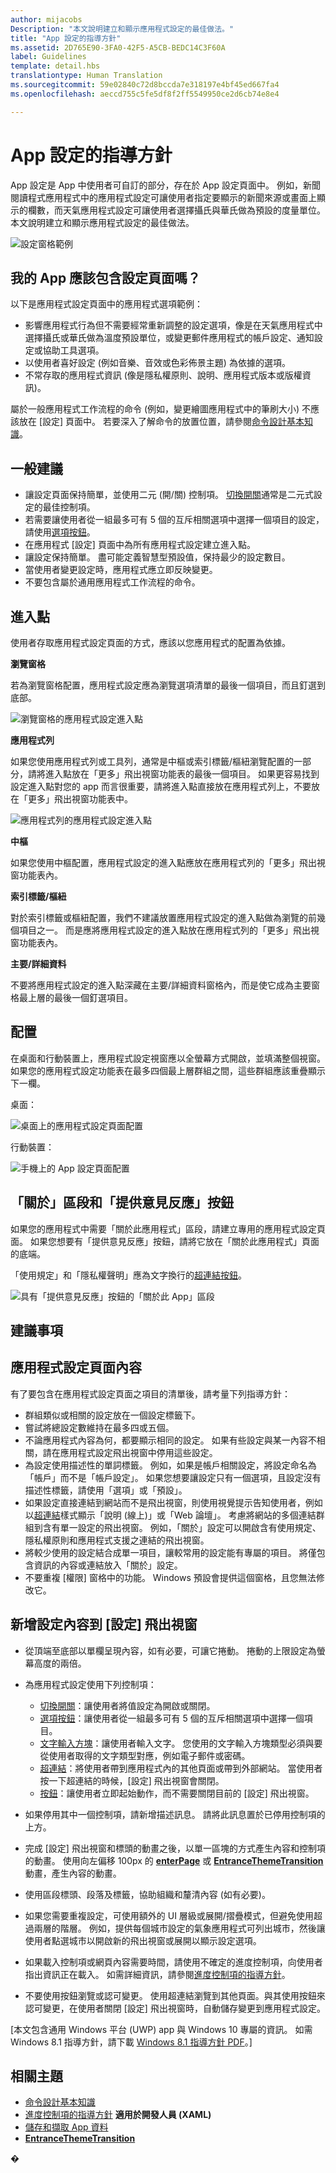 ```yaml
---
author: mijacobs
Description: "本文說明建立和顯示應用程式設定的最佳做法。"
title: "App 設定的指導方針"
ms.assetid: 2D765E90-3FA0-42F5-A5CB-BEDC14C3F60A
label: Guidelines
template: detail.hbs
translationtype: Human Translation
ms.sourcegitcommit: 59e02840c72d8bccda7e318197e4bf45ed667fa4
ms.openlocfilehash: aeccd755c5fe5df8f2ff5549950ce2d6cb74e8e4

---
```



# App 設定的指導方針





App 設定是 App 中使用者可自訂的部分，存在於 App 設定頁面中。 例如，新聞閱讀程式應用程式中的應用程式設定可讓使用者指定要顯示的新聞來源或畫面上顯示的欄數，而天氣應用程式設定可讓使用者選擇攝氏與華氏做為預設的度量單位。 本文說明建立和顯示應用程式設定的最佳做法。

![設定窗格範例](images/app-settings.png)

## <span id="Should_I_include_a_settings_page_in_my_app_"></span><span id="should_i_include_a_settings_page_in_my_app_"></span><span id="SHOULD_I_INCLUDE_A_SETTINGS_PAGE_IN_MY_APP_"></span>我的 App 應該包含設定頁面嗎？

以下是應用程式設定頁面中的應用程式選項範例： 

-   影響應用程式行為但不需要經常重新調整的設定選項，像是在天氣應用程式中選擇攝氏或華氏做為溫度預設單位，或變更郵件應用程式的帳戶設定、通知設定或協助工具選項。
-   以使用者喜好設定 (例如音樂、音效或色彩佈景主題) 為依據的選項。
-   不常存取的應用程式資訊 (像是隱私權原則、說明、應用程式版本或版權資訊)。

屬於一般應用程式工作流程的命令 (例如，變更繪圖應用程式中的筆刷大小) 不應該放在 [設定] 頁面中。 若要深入了解命令的放置位置，請參閱[命令設計基本知識](https://msdn.microsoft.com/library/windows/apps/dn958433)。

## <span id="general_principles"></span><span id="GENERAL_PRINCIPLES"></span>一般建議


-   讓設定頁面保持簡單，並使用二元 (開/關) 控制項。 [切換開關](../controls-and-patterns/toggles.md)通常是二元式設定的最佳控制項。
-   若需要讓使用者從一組最多可有 5 個的互斥相關選項中選擇一個項目的設定，請使用[選項按鈕](../controls-and-patterns/radio-button.md)。
-   在應用程式 [設定] 頁面中為所有應用程式設定建立進入點。
-   讓設定保持簡單。 盡可能定義智慧型預設值，保持最少的設定數目。
-   當使用者變更設定時，應用程式應立即反映變更。
-   不要包含屬於通用應用程式工作流程的命令。

## <span id="Entry_point"></span><span id="entry_point"></span><span id="ENTRY_POINT"></span>進入點


使用者存取應用程式設定頁面的方式，應該以您應用程式的配置為依據。

**瀏覽窗格**

若為瀏覽窗格配置，應用程式設定應為瀏覽選項清單的最後一個項目，而且釘選到底部。

![瀏覽窗格的應用程式設定進入點](images/appsettings-entrypoint-navpane.png)

**應用程式列**

如果您使用應用程式列或工具列，通常是中樞或索引標籤/樞紐瀏覽配置的一部分，請將進入點放在「更多」飛出視窗功能表的最後一個項目。 如果更容易找到設定進入點對您的 app 而言很重要，請將進入點直接放在應用程式列上，不要放在「更多」飛出視窗功能表中。

![應用程式列的應用程式設定進入點](images/appsettings-entrypoint-tabs.png)

**中樞**

如果您使用中樞配置，應用程式設定的進入點應放在應用程式列的「更多」飛出視窗功能表內。

**索引標籤/樞紐**

對於索引標籤或樞紐配置，我們不建議放置應用程式設定的進入點做為瀏覽的前幾個項目之一。 而是應將應用程式設定的進入點放在應用程式列的「更多」飛出視窗功能表內。

**主要/詳細資料**

不要將應用程式設定的進入點深藏在主要/詳細資料窗格內，而是使它成為主要窗格最上層的最後一個釘選項目。

## <span id="Layout"></span><span id="layout"></span><span id="LAYOUT"></span>配置​​


在桌面和行動裝置上，應用程式設定視窗應以全螢幕方式開啟，並填滿整個視窗。 如果您的應用程式設定功能表在最多四個最上層群組之間，這些群組應該重疊顯示下一欄。

桌面：

![桌面上的應用程式設定頁面配置](images/appsettings-layout-navpane-desktop.png)

行動裝置：

![手機上的 App 設定頁面配置](images/appsettings-layout-navpane-mobile.png)

## <span id="_About__section_and__Give_feedback__button"></span><span id="_about__section_and__give_feedback__button"></span><span id="_ABOUT__SECTION_AND__GIVE_FEEDBACK__BUTTON"></span>「關於」區段和「提供意見反應」按鈕


如果您的應用程式中需要「關於此應用程式」區段，請建立專用的應用程式設定頁面。 如果您想要有「提供意見反應」按鈕，請將它放在「關於此應用程式」頁面的底端。

「使用規定」和「隱私權聲明」應為文字換行的[超連結按鈕](../controls-and-patterns/hyperlinks.md)。

![具有「提供意見反應」按鈕的「關於此 App」區段](images/appsettings-about.png)

## <span id="dos_and_donts"></span><span id="DOS_AND_DONTS"></span>建議事項


## <span id="add_entry_points"></span><span id="ADD_ENTRY_POINTS"></span>應用程式設定頁面內容


有了要包含在應用程式設定頁面之項目的清單後，請考量下列指導方針：

-   群組類似或相關的設定放在一個設定標籤下。
-   嘗試將總設定數維持在最多四或五個。
-   不論應用程式內容為何，都要顯示相同的設定。 如果有些設定與某一內容不相關，請在應用程式設定飛出視窗中停用這些設定。
-   為設定使用描述性的單詞標籤。 例如，如果是帳戶相關設定，將設定命名為「帳戶」而不是「帳戶設定」。 如果您想要讓設定只有一個選項，且設定沒有描述性標籤，請使用「選項」或「預設」。
-   如果設定直接連結到網站而不是飛出視窗，則使用視覺提示告知使用者，例如以[超連結](../controls-and-patterns/hyperlinks.md)樣式顯示「說明 (線上)」或「Web 論壇」。 考慮將網站的多個連結群組到含有單一設定的飛出視窗。 例如，「關於」設定可以開啟含有使用規定、隱私權原則和應用程式支援之連結的飛出視窗。
-   將較少使用的設定結合成單一項目，讓較常用的設定能有專屬的項目。 將僅包含資訊的內容或連結放入「關於」設定。
-   不要重複 [權限] 窗格中的功能。 Windows 預設會提供這個窗格，且您無法修改它。

## <span id="add_settings_to_flyouts"></span><span id="ADD_SETTINGS_TO_FLYOUTS"></span> 新增設定內容到 [設定] 飛出視窗


-   從頂端至底部以單欄呈現內容，如有必要，可讓它捲動。 捲動的上限設定為螢幕高度的兩倍。
-   為應用程式設定使用下列控制項：

    -   [切換開關](../controls-and-patterns/toggles.md)：讓使用者將值設定為開啟或關閉。
    -   [選項按鈕](../controls-and-patterns/radio-button.md)：讓使用者從一組最多可有 5 個的互斥相關選項中選擇一個項目。
    -   [文字輸入方塊](../controls-and-patterns/text-block.md)：讓使用者輸入文字。 您使用的文字輸入方塊類型必須與要從使用者取得的文字類型對應，例如電子郵件或密碼。
    -   [超連結](../controls-and-patterns/hyperlinks.md)：將使用者帶到應用程式內的其他頁面或帶到外部網站。 當使用者按一下超連結的時候，[設定] 飛出視窗會關閉。
    -   [按鈕](../controls-and-patterns/buttons.md)：讓使用者立即起始動作，而不需要關閉目前的 [設定] 飛出視窗。
-   如果停用其中一個控制項，請新增描述訊息。 請將此訊息置於已停用控制項的上方。
-   完成 [設定] 飛出視窗和標頭的動畫之後，以單一區塊的方式產生內容和控制項的動畫。 使用向左偏移 100px 的 [**enterPage**](https://msdn.microsoft.com/library/windows/apps/br212672) 或 [**EntranceThemeTransition**](https://msdn.microsoft.com/library/windows/apps/br210288) 動畫，產生內容的動畫。
-   使用區段標頭、段落及標籤，協助組織和釐清內容 (如有必要)。
-   如果您需要重複設定，可使用額外的 UI 層級或展開/摺疊模式，但避免使用超過兩層的階層。 例如，提供每個城市設定的氣象應用程式可列出城市，然後讓使用者點選城市以開啟新的飛出視窗或展開以顯示設定選項。
-   如果載入控制項或網頁內容需要時間，請使用不確定的進度控制項，向使用者指出資訊正在載入。 如需詳細資訊，請參閱[進度控制項的指導方針](https://msdn.microsoft.com/library/windows/apps/hh465469)。
-   不要使用按鈕瀏覽或認可變更。 使用超連結瀏覽到其他頁面。與其使用按鈕來認可變更，在使用者關閉 [設定] 飛出視窗時，自動儲存變更到應用程式設定。

\[本文包含通用 Windows 平台 (UWP) app 與 Windows 10 專屬的資訊。 如需 Windows 8.1 指導方針，請下載 [Windows 8.1 指導方針 PDF](https://go.microsoft.com/fwlink/p/?linkid=258743)。\]

## <span id="related_topics"></span>相關主題

* [命令設計基本知識](https://msdn.microsoft.com/library/windows/apps/dn958433)
* [進度控制項的指導方針](https://msdn.microsoft.com/library/windows/apps/hh465469) 
           **適用於開發人員 (XAML)**
* [儲存和擷取 App 資料](https://msdn.microsoft.com/library/windows/apps/mt299098)
* [ **EntranceThemeTransition** ](https://msdn.microsoft.com/library/windows/apps/br210288)

�



<!--HONumber=Jun16_HO4-->


